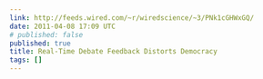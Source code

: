```yaml
---
link: http://feeds.wired.com/~r/wiredscience/~3/PNk1cGHWxGQ/
date: 2011-04-08 17:09 UTC
# published: false
published: true
title: Real-Time Debate Feedback Distorts Democracy
tags: []
---
```




